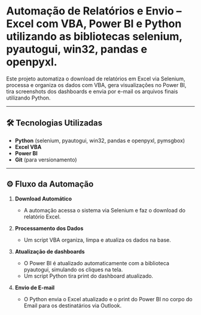 # Automação de Relatórios e Envio – Excel com VBA, Power BI e Python utilizando as bibliotecas selenium, pyautogui, win32, pandas e openpyxl.

Este projeto automatiza o download de relatórios em Excel via Selenium, processa e organiza os dados com VBA, gera visualizações no Power BI, tira screenshots dos dashboards e envia por e-mail os arquivos finais utilizando Python.

---

## 🛠️ Tecnologias Utilizadas

- **Python** (selenium, pyautogui, win32, pandas e openpyxl, pymsgbox)
- **Excel VBA**
- **Power BI**
- **Git** (para versionamento)

---

## ⚙️ Fluxo da Automação

1. **Download Automático**
   - A automação acessa o sistema via Selenium e faz o download do relatório Excel.

2. **Processamento dos Dados**
   - Um script VBA organiza, limpa e atualiza os dados na base.

3. **Atualização de dashboards**
   - O Power BI é atualizado automaticamente com a biblioteca pyautogui, simulando os cliques na tela.
   - Um script Python tira print do dashboard atualizado.

4. **Envio de E-mail**
   - O Python envia o Excel atualizado e o print do Power BI no corpo do Email para os destinatários via Outlook.
